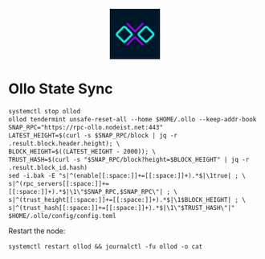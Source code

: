 <p align="center">
  <img height="100" height="auto" src="https://raw.githubusercontent.com/Nodeist/Kurulumlar/main/logos/ollo.png">
</p>


# Ollo State Sync
```
systemctl stop ollod
ollod tendermint unsafe-reset-all --home $HOME/.ollo --keep-addr-book
SNAP_RPC="https://rpc-ollo.nodeist.net:443"
LATEST_HEIGHT=$(curl -s $SNAP_RPC/block | jq -r .result.block.header.height); \
BLOCK_HEIGHT=$((LATEST_HEIGHT - 2000)); \
TRUST_HASH=$(curl -s "$SNAP_RPC/block?height=$BLOCK_HEIGHT" | jq -r .result.block_id.hash)
sed -i.bak -E "s|^(enable[[:space:]]+=[[:space:]]+).*$|\1true| ; \
s|^(rpc_servers[[:space:]]+=[[:space:]]+).*$|\1\"$SNAP_RPC,$SNAP_RPC\"| ; \
s|^(trust_height[[:space:]]+=[[:space:]]+).*$|\1$BLOCK_HEIGHT| ; \
s|^(trust_hash[[:space:]]+=[[:space:]]+).*$|\1\"$TRUST_HASH\"|" $HOME/.ollo/config/config.toml
```

Restart the node:
```
systemctl restart ollod && journalctl -fu ollod -o cat
```
